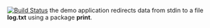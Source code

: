 [![Build Status](https://travis-ci.org/KadrusBAG/lab10.svg?branch=master)](https://travis-ci.org/KadrusBAG/lab10)
the demo application redirects data from stdin to a file **log.txt** using a package **print**.
